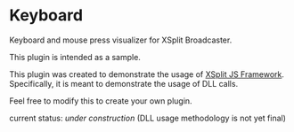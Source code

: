 # Keyboard

Keyboard and mouse press visualizer for XSplit Broadcaster. 

This plugin is intended as a sample. 

This plugin was created to demonstrate the usage of [XSplit JS Framework](http://xjsframework.github.io). Specifically, it is meant to demonstrate the usage of DLL calls.

Feel free to modify this to create your own plugin.

current status: *under construction* (DLL usage methodology is not yet final)
